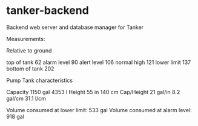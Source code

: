 # tanker-backend
Backend web server and database manager for Tanker

Measurements:

Relative to ground

top of tank     62
alarm level     90
alert level    106
normal high    121
lower limit    137
bottom of tank 202

Pump Tank characteristics

Capacity     1150 gal   4353 l
Height         55  in    140 cm
Cap/Height  21 gal/in 8.2 gal/cm  31.1 l/cm

Volume consumed at lower limit: 533 gal
Volume consumed at alarm level: 918 gal
